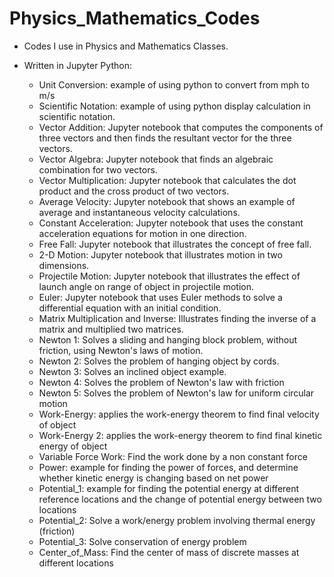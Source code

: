 # Physics_Mathematics_Codes
- Codes I use in Physics and Mathematics Classes. 
- Written in Jupyter Python: 
   
    - Unit Conversion: example of using python to convert from mph to m/s
    - Scientific Notation: example of using python  display calculation in scientific notation.
    - Vector Addition: Jupyter notebook that computes the components of three vectors and then finds the resultant vector for the three vectors.
    - Vector Algebra: Jupyter notebook that finds an algebraic combination for two vectors.
    - Vector Multiplication: Jupyter notebook that calculates the dot product and the cross product of two vectors.
    - Average Velocity: Jupyter notebook that shows an example of average and instantaneous velocity calculations.
    - Constant Acceleration: Jupyter notebook that uses the constant acceleration equations for motion in one direction. 
    - Free Fall: Jupyter notebook that illustrates the concept of free fall.
    - 2-D Motion: Jupyter notebook that illustrates motion in two dimensions.
    - Projectile Motion: Jupyter notebook that illustrates the effect of launch angle on range of object in projectile motion.
    - Euler: Jupyter notebook that uses Euler methods to solve a differential equation with an initial condition.
    - Matrix Multiplication and Inverse: Illustrates finding the inverse of a matrix and multiplied two matrices.
    - Newton 1: Solves a sliding and hanging block problem, without friction, using Newton's laws of motion.
    - Newton 2: Solves the problem of hanging object by cords.
    - Newton 3: Solves an inclined object example.
    - Newton 4: Solves the problem of Newton's law with friction
    - Newton 5: Solves the problem of Newton's law for uniform circular motion
    - Work-Energy: applies the work-energy theorem to find final velocity of object
    - Work-Energy 2: applies the work-energy theorem to find final kinetic energy of object
    - Variable Force Work: Find the work done by a non constant force
    - Power: example for finding the power of forces, and determine whether kinetic energy is changing based on net power
    - Potential_1: example for finding the potential energy at different reference locations and the change of potential energy between two locations
    - Potential_2: Solve a work/energy problem involving thermal energy (friction)
    - Potential_3: Solve conservation of energy problem
    - Center_of_Mass: Find the center of mass of discrete masses at different locations
